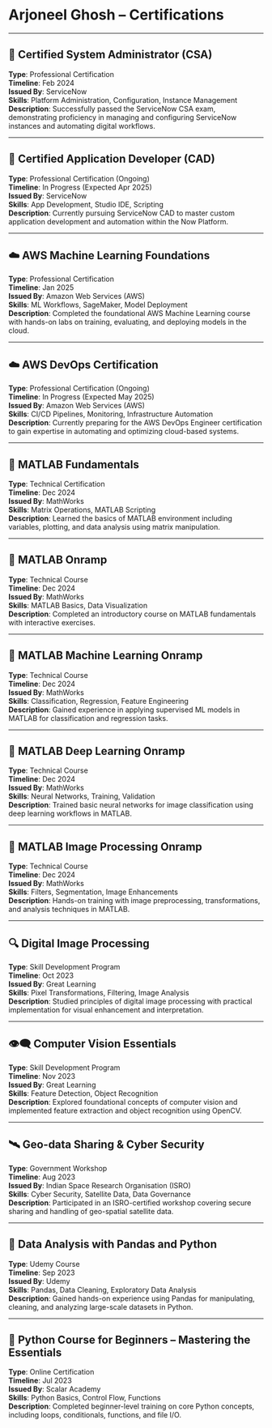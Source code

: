 # Arjoneel Ghosh – Certifications

---

## 🧠 Certified System Administrator (CSA)
**Type**: Professional Certification  
**Timeline**: Feb 2024  
**Issued By**: ServiceNow  
**Skills**: Platform Administration, Configuration, Instance Management  
**Description**: Successfully passed the ServiceNow CSA exam, demonstrating proficiency in managing and configuring ServiceNow instances and automating digital workflows.

---

## 🧠 Certified Application Developer (CAD)
**Type**: Professional Certification (Ongoing)  
**Timeline**: In Progress (Expected Apr 2025)  
**Issued By**: ServiceNow  
**Skills**: App Development, Studio IDE, Scripting  
**Description**: Currently pursuing ServiceNow CAD to master custom application development and automation within the Now Platform.

---

## ☁️ AWS Machine Learning Foundations
**Type**: Professional Certification  
**Timeline**: Jan 2025  
**Issued By**: Amazon Web Services (AWS)  
**Skills**: ML Workflows, SageMaker, Model Deployment  
**Description**: Completed the foundational AWS Machine Learning course with hands-on labs on training, evaluating, and deploying models in the cloud.

---

## ☁️ AWS DevOps Certification
**Type**: Professional Certification (Ongoing)  
**Timeline**: In Progress (Expected May 2025)  
**Issued By**: Amazon Web Services (AWS)  
**Skills**: CI/CD Pipelines, Monitoring, Infrastructure Automation  
**Description**: Currently preparing for the AWS DevOps Engineer certification to gain expertise in automating and optimizing cloud-based systems.

---

## 🧪 MATLAB Fundamentals
**Type**: Technical Certification  
**Timeline**: Dec 2024  
**Issued By**: MathWorks  
**Skills**: Matrix Operations, MATLAB Scripting  
**Description**: Learned the basics of MATLAB environment including variables, plotting, and data analysis using matrix manipulation.

---

## 🧪 MATLAB Onramp
**Type**: Technical Course  
**Timeline**: Dec 2024  
**Issued By**: MathWorks  
**Skills**: MATLAB Basics, Data Visualization  
**Description**: Completed an introductory course on MATLAB fundamentals with interactive exercises.

---

## 🧪 MATLAB Machine Learning Onramp
**Type**: Technical Course  
**Timeline**: Dec 2024  
**Issued By**: MathWorks  
**Skills**: Classification, Regression, Feature Engineering  
**Description**: Gained experience in applying supervised ML models in MATLAB for classification and regression tasks.

---

## 🧪 MATLAB Deep Learning Onramp
**Type**: Technical Course  
**Timeline**: Dec 2024  
**Issued By**: MathWorks  
**Skills**: Neural Networks, Training, Validation  
**Description**: Trained basic neural networks for image classification using deep learning workflows in MATLAB.

---

## 🧪 MATLAB Image Processing Onramp
**Type**: Technical Course  
**Timeline**: Dec 2024  
**Issued By**: MathWorks  
**Skills**: Filters, Segmentation, Image Enhancements  
**Description**: Hands-on training with image preprocessing, transformations, and analysis techniques in MATLAB.

---

## 🔍 Digital Image Processing
**Type**: Skill Development Program  
**Timeline**: Oct 2023  
**Issued By**: Great Learning  
**Skills**: Pixel Transformations, Filtering, Image Analysis  
**Description**: Studied principles of digital image processing with practical implementation for visual enhancement and interpretation.

---

## 👁️‍🗨️ Computer Vision Essentials
**Type**: Skill Development Program  
**Timeline**: Nov 2023  
**Issued By**: Great Learning  
**Skills**: Feature Detection, Object Recognition  
**Description**: Explored foundational concepts of computer vision and implemented feature extraction and object recognition using OpenCV.

---

## 🛰️ Geo-data Sharing & Cyber Security
**Type**: Government Workshop  
**Timeline**: Aug 2023  
**Issued By**: Indian Space Research Organisation (ISRO)  
**Skills**: Cyber Security, Satellite Data, Data Governance  
**Description**: Participated in an ISRO-certified workshop covering secure sharing and handling of geo-spatial satellite data.

---

## 🐼 Data Analysis with Pandas and Python
**Type**: Udemy Course  
**Timeline**: Sep 2023  
**Issued By**: Udemy  
**Skills**: Pandas, Data Cleaning, Exploratory Data Analysis  
**Description**: Gained hands-on experience using Pandas for manipulating, cleaning, and analyzing large-scale datasets in Python.

---

## 🐍 Python Course for Beginners – Mastering the Essentials
**Type**: Online Certification  
**Timeline**: Jul 2023  
**Issued By**: Scalar Academy  
**Skills**: Python Basics, Control Flow, Functions  
**Description**: Completed beginner-level training on core Python concepts, including loops, conditionals, functions, and file I/O.
